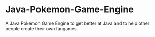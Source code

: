 # Java-Pokemon-Game-Engine
A Java Pokémon Game Engine to get better at Java and to help other people create their own fangames.